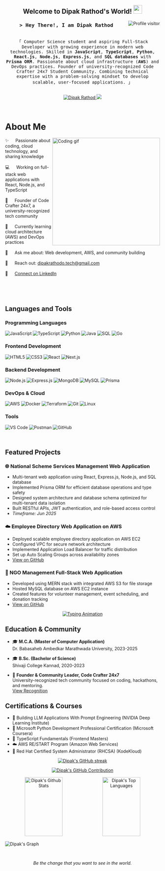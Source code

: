 <!-- Developer Information -->
<h2 align="center">
  Welcome to Dipak Rathod's World! 
  <img src="https://media.giphy.com/media/hvRJCLFzcasrR4ia7z/giphy.gif" width="28">
</h2>

<a href="https://komarev.com/ghpvc/?username=dipakrathod-tech">
  <img align="right" src="https://komarev.com/ghpvc/?username=dipakrathod-tech&label=Visitors&color=0e75b6&style=flat" alt="Profile visitor" />
</a>

<!-- Intro -->
<h3 align="center">
        <samp>&gt; Hey There!, I am
                <b>Dipak Rathod</b>
        </samp>
</h3>

<p align="center"> 
  <samp>
    <br>
    「 Computer Science student and aspiring Full-Stack Developer with growing experience in modern web technologies. Skilled in <b>JavaScript</b>, <b>TypeScript</b>, <b>Python</b>, <b>React.js</b>, <b>Node.js</b>, <b>Express.js</b>, and <b>SQL databases</b> with <b>Prisma ORM</b>. Passionate about cloud infrastructure (<b>AWS</b>) and DevOps practices. Founder of university-recognized Code Crafter 24x7 Student Community. Combining technical expertise with a problem-solving mindset to develop scalable, user-focused applications. 」
    <br>
    <br>
  </samp>
</p>

<p align="center">
 <a href="https://linkedin.com/in/dipakrathod-tech" target="_blank">
  <img src="https://img.shields.io/badge/LinkedIn-0077B5?style=for-the-badge&logo=linkedin&logoColor=white" alt="Dipak Rathod"/>
 </a>
 <a href="mailto:dipakrathodo.tech@gmail.com" target="_blank">
  <img src="https://img.shields.io/badge/Email-D14836?style=for-the-badge&logo=gmail&logoColor=white" />
 </a>
</p>
<br />

<!-- About Section -->
# About Me

<p>
 <img align="right" width="350" src="https://media.giphy.com/media/qgQUggAC3Pfv687qPC/giphy.gif" alt="Coding gif" />

 ✨ &emsp; Passionate about coding, cloud technology, and sharing knowledge<br/><br/>
 💻 &emsp; Working on full-stack web applications with React, Node.js, and TypeScript<br/><br/>
 🚀 &emsp; Founder of Code Crafter 24x7, a university-recognized tech community<br/><br/>
 🌱 &emsp; Currently learning cloud architecture (AWS) and DevOps practices<br/><br/>
 💬 &emsp; Ask me about: Web development, AWS, and community building<br/><br/>
 📧 &emsp; Reach out: dipakrathodo.tech@gmail.com<br/><br/>
 💼 &emsp; <a href="https://linkedin.com/in/dipakrathod-tech">Connect on LinkedIn</a>

</p>

<br/>
<br/>
<br/>

<!-- Skills Section -->
## Languages and Tools

### Programming Languages
![JavaScript](https://img.shields.io/badge/JavaScript-F7DF1E?style=for-the-badge&logo=javascript&logoColor=black)
![TypeScript](https://img.shields.io/badge/TypeScript-3178C6?style=for-the-badge&logo=typescript&logoColor=white)
![Python](https://img.shields.io/badge/Python-3776AB?style=for-the-badge&logo=python&logoColor=white)
![Java](https://img.shields.io/badge/Java-ED8B00?style=for-the-badge&logo=openjdk&logoColor=white)
![SQL](https://img.shields.io/badge/SQL-4479A1?style=for-the-badge&logo=postgresql&logoColor=white)
![Go](https://img.shields.io/badge/Go-00ADD8?style=for-the-badge&logo=go&logoColor=white)

### Frontend Development
![HTML5](https://img.shields.io/badge/HTML5-E34F26?style=for-the-badge&logo=html5&logoColor=white)
![CSS3](https://img.shields.io/badge/CSS3-1572B6?style=for-the-badge&logo=css3&logoColor=white)
![React](https://img.shields.io/badge/React-61DAFB?style=for-the-badge&logo=react&logoColor=black)
![Next.js](https://img.shields.io/badge/Next.js-000000?style=for-the-badge&logo=next.js&logoColor=white)

### Backend Development
![Node.js](https://img.shields.io/badge/Node.js-339933?style=for-the-badge&logo=node.js&logoColor=white)
![Express.js](https://img.shields.io/badge/Express.js-000000?style=for-the-badge&logo=express&logoColor=white)
![MongoDB](https://img.shields.io/badge/MongoDB-47A248?style=for-the-badge&logo=mongodb&logoColor=white)
![MySQL](https://img.shields.io/badge/MySQL-4479A1?style=for-the-badge&logo=mysql&logoColor=white)
![Prisma](https://img.shields.io/badge/Prisma-2D3748?style=for-the-badge&logo=prisma&logoColor=white)

### DevOps & Cloud
![AWS](https://img.shields.io/badge/AWS-232F3E?style=for-the-badge&logo=amazon-aws&logoColor=white)
![Docker](https://img.shields.io/badge/Docker-2496ED?style=for-the-badge&logo=docker&logoColor=white)
![Terraform](https://img.shields.io/badge/Terraform-7B42BC?style=for-the-badge&logo=terraform&logoColor=white)
![Git](https://img.shields.io/badge/Git-F05032?style=for-the-badge&logo=git&logoColor=white)
![Linux](https://img.shields.io/badge/Linux-FCC624?style=for-the-badge&logo=linux&logoColor=black)

### Tools
![VS Code](https://img.shields.io/badge/VS_Code-007ACC?style=for-the-badge&logo=visual-studio-code&logoColor=white)
![Postman](https://img.shields.io/badge/Postman-FF6C37?style=for-the-badge&logo=postman&logoColor=white)
![GitHub](https://img.shields.io/badge/GitHub-181717?style=for-the-badge&logo=github&logoColor=white)

<br/>

<!-- Projects Section -->
## Featured Projects

### 🌐 National Scheme Services Management Web Application
- Multi-tenant web application using React, Express.js, Node.js, and SQL database
- Implemented Prisma ORM for efficient database operations and type safety
- Designed system architecture and database schema optimized for multi-tenant data isolation
- Built RESTful APIs, JWT authentication, and role-based access control
- *Timeframe: Jun 2025*

### ☁️ Employee Directory Web Application on AWS
- Deployed scalable employee directory application on AWS EC2
- Configured VPC for secure network architecture
- Implemented Application Load Balancer for traffic distribution
- Set up Auto Scaling Groups across availability zones
- [View on GitHub](https://github.com/dipakrathod-tech/Employee-Directory-Web-Application-AWS.git)

### 🏢 NGO Management Full-Stack Web Application
- Developed using MERN stack with integrated AWS S3 for file storage
- Hosted MySQL database on AWS EC2 instance
- Created features for volunteer management, event scheduling, and donation tracking
- [View on GitHub](https://github.com/dipakrathod-tech/Gyan-Prabha-Foundation)

<!-- Cool Animation -->
<p align="center">
  <a href="https://github.com/dipakrathod-tech"><img src="https://readme-typing-svg.herokuapp.com?font=Fira+Code&size=22&duration=3000&pause=500&color=00F700&center=true&vCenter=true&width=440&height=45&lines=Full+Stack+Developer;DevOps+Enthusiast;Cloud+Computing+Explorer;Community+Builder" alt="Typing Animation"></a>
</p>

<!-- Education & Community Section -->
## Education & Community

- 🎓 **M.C.A. (Master of Computer Application)**  
  Dr. Babasaheb Ambedkar Marathwada University, 2023-2025

- 🎓 **B.Sc. (Bachelor of Science)**  
  Shivaji College Kannad, 2020-2023

- 🚀 **Founder & Community Leader, Code Crafter 24x7**  
  University-recognized tech community focused on coding, hackathons, and mentoring.  
  [View Recognition](https://www.linkedin.com/posts/mrdipak_codecrafter24x7-officiallyrecognized-techcommunity-activity-7248744928250413056-y2JM)

<!-- Certifications Section -->
## Certifications & Courses

- 🤖 Building LLM Applications With Prompt Engineering (NVIDIA Deep Learning Institute)
- 🐍 Microsoft Python Development Professional Certification (Microsoft Coursera)
- 📜 TypeScript Fundamentals (Frontend Masters)
- ☁️ AWS RE/START Program (Amazon Web Services)
- 🐧 Red Hat Certified System Administrator (RHCSA) (KodeKloud)

<!-- GitHub Stats -->
<p align="center">
  <a href="https://github.com/dipakrathod-tech">
    <img src="https://streak-stats.demolab.com/?user=dipakrathod-tech&theme=radical&border=7F3FBF&background=0D1117" alt="Dipak's GitHub streak"/>
  </a>
</p>

<p align="center">
  <a href="https://github.com/dipakrathod-tech">
    <img src="https://github-profile-summary-cards.vercel.app/api/cards/profile-details?username=dipakrathod-tech&theme=radical" alt="Dipak's GitHub Contribution"/>
  </a>
</p>

<p align="center">
  <a href="https://github.com/dipakrathod-tech"><img alt="Dipak's Github Stats" src="https://denvercoder1-github-readme-stats.vercel.app/api?username=dipakrathod-tech&show_icons=true&count_private=true&theme=react&border_color=7F3FBF&bg_color=0D1117&title_color=F85D7F&icon_color=F8D866" height="192px" width="49.5%"/></a>
  <a href="https://github.com/dipakrathod-tech"><img alt="Dipak's Top Languages" src="https://denvercoder1-github-readme-stats.vercel.app/api/top-langs/?username=dipakrathod-tech&langs_count=8&layout=compact&theme=react&border_color=7F3FBF&bg_color=0D1117&title_color=F85D7F&icon_color=F8D866" height="192px" width="49.5%"/></a>
</p>

![Dipak's Graph](https://github-readme-activity-graph.vercel.app/graph?username=dipakrathod-tech&custom_title=Dipak%20Rathod's%20GitHub%20Activity%20Graph&bg_color=0D1117&color=7F3FBF&line=7F3FBF&point=7F3FBF&area_color=FFFFFF&title_color=FFFFFF&area=true)

<br/>

<!-- Quote Section -->
<p align="center">
  <i>Be the change that you want to see in the world.</i>
</p>
